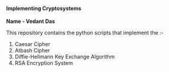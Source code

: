 #### Implementing Cryptosystems

**Name - Vedant Das**

This repository contains the python scripts that implement the :-

1. Caesar Cipher
1. Atbash Cipher
1. Diffie-Hellmann Key Exchange Algorithm
1. RSA Encryption System
